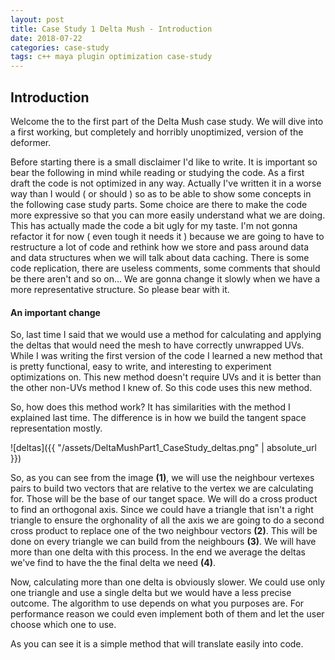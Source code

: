 ```yaml
---
layout: post
title: Case Study 1 Delta Mush - Introduction
date: 2018-07-22
categories: case-study
tags: c++ maya plugin optimization case-study
---
```


## Introduction

Welcome the to the first part of the Delta Mush case study. We will dive into a first working, but completely and horribly unoptimized, version of the deformer.

<!--godomalissimo-->
Before starting there is a small disclaimer I'd like to write. It is important so bear the following in mind while reading or studying the code.
As a first draft the code is not optimized in any way. Actually I've written it in a worse way than I would ( or should ) so as to be able to show some concepts in the following case study parts. Some choice are there to make the code more expressive so that you can more easily understand what we are doing.
This has actually made the code a bit ugly for my taste. I'm not gonna refactor it for now ( even tough it needs it ) because we are going to have to restructure a lot of code and rethink how we store and pass around data and data structures when we will talk about data caching.
There is some code replication, there are useless comments, some  comments that should be there aren't and so on...
We are gonna change it slowly when we have a more representative structure.
So please bear with it.

#### An important change

So, last time I said that we would use a method for calculating and applying the deltas that would need the mesh to have correctly unwrapped UVs.
While I was writing the first version of the code I learned a new method that is pretty functional, easy to write, and interesting to experiment optimizations on.
This new method doesn't require UVs and it is better than the other non-UVs method I knew of.
So this code uses this new method.

So, how does this method work?
It has similarities with the method I explained last time. The difference is in how we build the tangent space representation mostly.

![deltas]({{ "/assets/DeltaMushPart1_CaseStudy_deltas.png" | absolute_url }})

So, as you can see from the image **(1)**, we will use the neighbour vertexes pairs to build two vectors that are relative to the vertex we are calculating for.
Those will be the base of our tanget space. We will do a cross product to find an orthogonal axis.
Since we could have a triangle that isn't a right triangle to ensure the orghonality of all the axis we are going to do a second cross product to replace one of the two neighbour vectors **(2)**.
This will be done on every triangle we can build from the neighbours **(3)**. We will have more than one delta with this process.
In the end we average the deltas we've find to have the the final delta we need **(4)**.

Now, calculating more than one delta is obviously slower. We could use only one triangle and use a single delta but we would have a less precise outcome.
The algorithm to use depends on what you purposes are. For performance reason we could even implement both of them and let the user choose which one to use.

As you can see it is a simple method that will translate easily into code.

